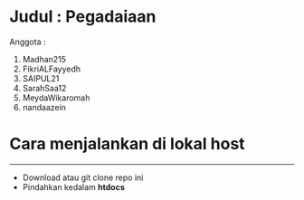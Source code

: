 # Judul : Pegadaiaan

Anggota : 
1. Madhan215
2. FikriALFayyedh
3. SAIPUL21
4. SarahSaa12
5. MeydaWikaromah
6. nandaazein

# Cara menjalankan di lokal host
<hr>

- Download atau git clone repo ini
- Pindahkan kedalam **htdocs**


